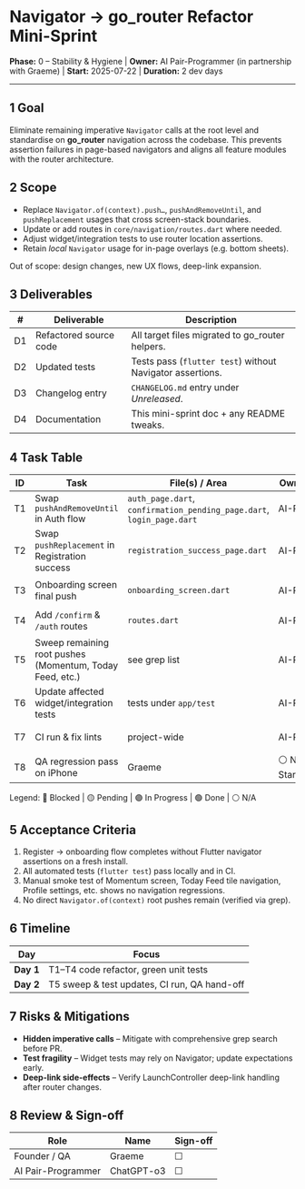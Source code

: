 # Navigator → go_router Refactor Mini-Sprint

**Phase:** 0 – Stability & Hygiene  |  **Owner:** AI Pair-Programmer (in partnership with Graeme)  |  **Start:** 2025-07-22  |  **Duration:** 2 dev days

---

## 1 Goal
Eliminate remaining imperative `Navigator` calls at the root level and standardise on **go_router** navigation across the codebase. This prevents assertion failures in page-based navigators and aligns all feature modules with the router architecture.

## 2 Scope
* Replace `Navigator.of(context).push…`, `pushAndRemoveUntil`, and `pushReplacement` usages that cross screen-stack boundaries.
* Update or add routes in `core/navigation/routes.dart` where needed.
* Adjust widget/integration tests to use router location assertions.
* Retain *local* `Navigator` usage for in-page overlays (e.g. bottom sheets).

Out of scope: design changes, new UX flows, deep-link expansion.

## 3 Deliverables
| # | Deliverable | Description |
|---|-------------|-------------|
| D1 | Refactored source code | All target files migrated to go_router helpers. |
| D2 | Updated tests | Tests pass (`flutter test`) without Navigator assertions. |
| D3 | Changelog entry | `CHANGELOG.md` entry under *Unreleased*. |
| D4 | Documentation | This mini-sprint doc + any README tweaks. |

## 4 Task Table
| ID | Task | File(s) / Area | Owner | Status |
|----|------|----------------|-------|--------|
| T1 | Swap `pushAndRemoveUntil` in Auth flow | `auth_page.dart`, `confirmation_pending_page.dart`, `login_page.dart` | AI-PG | 🟡 Pending |
| T2 | Swap `pushReplacement` in Registration success | `registration_success_page.dart` | AI-PG | 🟡 Pending |
| T3 | Onboarding screen final push | `onboarding_screen.dart` | AI-PG | 🟡 Pending |
| T4 | Add `/confirm` & `/auth` routes | `routes.dart` | AI-PG | 🟡 Pending |
| T5 | Sweep remaining root pushes (Momentum, Today Feed, etc.) | see grep list | AI-PG | 🟡 Pending |
| T6 | Update affected widget/integration tests | tests under `app/test` | AI-PG | 🟡 Pending |
| T7 | CI run & fix lints | project-wide | AI-PG | 🟡 Pending |
| T8 | QA regression pass on iPhone | Graeme | ⚪ Not Started |

Legend: 🔴 Blocked  |  🟡 Pending  |  🟣 In Progress  |  🟢 Done  |  ⚪ N/A

## 5 Acceptance Criteria
1. Register → onboarding flow completes without Flutter navigator assertions on a fresh install.
2. All automated tests (`flutter test`) pass locally and in CI.
3. Manual smoke test of Momentum screen, Today Feed tile navigation, Profile settings, etc. shows no navigation regressions.
4. No direct `Navigator.of(context)` root pushes remain (verified via grep).

## 6 Timeline
| Day | Focus |
|-----|-------|
| **Day 1** | T1–T4 code refactor, green unit tests |
| **Day 2** | T5 sweep & test updates, CI run, QA hand-off |

## 7 Risks & Mitigations
* **Hidden imperative calls** – Mitigate with comprehensive grep search before PR.
* **Test fragility** – Widget tests may rely on Navigator; update expectations early.
* **Deep-link side-effects** – Verify LaunchController deep-link handling after router changes.

## 8 Review & Sign-off
| Role | Name | Sign-off |
|------|------|----------|
| Founder / QA | Graeme | ☐ |
| AI Pair-Programmer | ChatGPT-o3 | ☐ | 